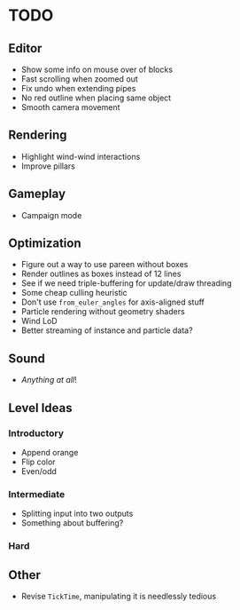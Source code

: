 # TODO
## Editor
- Show some info on mouse over of blocks
- Fast scrolling when zoomed out
- Fix undo when extending pipes
- No red outline when placing same object
- Smooth camera movement

## Rendering
- Highlight wind-wind interactions
- Improve pillars

## Gameplay
- Campaign mode

## Optimization
- Figure out a way to use pareen without boxes
- Render outlines as boxes instead of 12 lines
- See if we need triple-buffering for update/draw threading
- Some cheap culling heuristic
- Don't use `from_euler_angles` for axis-aligned stuff
- Particle rendering without geometry shaders
- Wind LoD
- Better streaming of instance and particle data?

## Sound
 - _Anything at all_!

## Level Ideas
### Introductory
- Append orange
- Flip color
- Even/odd

### Intermediate
- Splitting input into two outputs
- Something about buffering?

### Hard

## Other
- Revise `TickTime`, manipulating it is needlessly tedious
